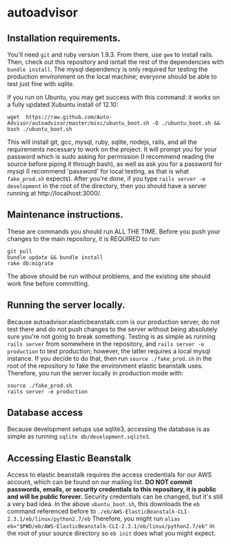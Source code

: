 autoadvisor
===========

Installation requirements.
-------------------------

You'll need `git` and ruby version 1.9.3. From there, use `gem` to install rails. Then, check out this repository and isntall the rest of the dependencies with `bundle install`. The mysql dependency is only required for testing the production environment on the local machine; everyone should be able to test just fine with sqlite.

If you run on Ubuntu, you may get success with this command: it works on a fully updated Xubuntu install of 12.10:

    wget  https://raw.github.com/Auto-Advisor/autoadvisor/master/misc/ubuntu_boot.sh -O ./ubuntu_boot.sh && bash ./ubuntu_boot.sh

This will install git, gcc, mysql, ruby, sqlite, nodejs, rails, and all the requirements necessary to work on the project. It will prompt you for your password which is sudo asking for permission (I recommend reading the source before piping it through bash), as well as ask you for a password for mysql (I recommend 'password' for local testing, as that is what `fake_prod.sh` expects). After you're done, if you type `rails server -e development` in the root of the directory, then you should have a server running at http://localhost:3000/.


Maintenance instructions.
-------------------------
These are commands you should run ALL THE TIME. Before you push your changes to the main repository, it is REQUIRED to run:

    git pull
    bundle update && bundle install
    rake db:migrate

The above should be run without problems, and the existing site should work fine before committing.

Running the server locally.
---------------------------

Because autoadvisor.elasticbeanstalk.com is our production server, do not test there and do not push changes to the server without being absolutely sure you're not going to break something. Testing is as simple as running `rails server` from somewhere in the repository, and `rails server -e production` to test production; however, the latter requires a local mysql instance. If you decide to do that, then run `source ./fake_prod.sh` in the root of the repository to fake the environment elastic beanstalk uses. Therefore, you run the server locally in production mode with:

    source ./fake_prod.sh
    rails server -e production

Database access
---------------

Because development setups use sqlite3, accessing the database is as simple as running `sqlite db/development.sqlite3`.

Accessing Elastic Beanstalk
---------------------------

Access to elastic beanstalk requires the access credentials for our AWS account, which can be found on our mailing list. __DO NOT commit passwords, emails, or security credentials to this repository, it is public and will be public forever.__ Security credentials can be changed, but it's still a very bad idea. In the above `ubuntu_boot.sh`, this downloads the `eb` command referenced before to `./eb/AWS-ElasticBeanstalk-CLI-2.3.1/eb/linux/python2.7/eb` Therefore, you might run `alias eb="$PWD/eb/AWS-ElasticBeanstalk-CLI-2.3.1/eb/linux/python2.7/eb"` in the root of your source directory so `eb init` does what you might expect.
